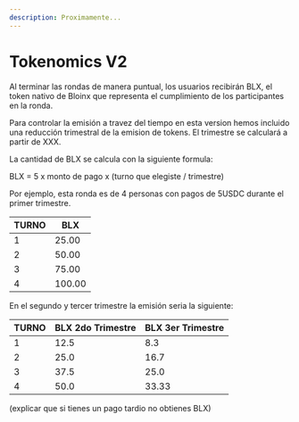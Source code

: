 ```yaml
---
description: Proximamente...
---
```


# Tokenomics V2

Al terminar las rondas de manera puntual, los usuarios recibirán BLX, el token nativo de Bloinx que representa el cumplimiento de los participantes en la ronda.

Para controlar la emisión a travez del tiempo en esta version hemos incluido una reducción trimestral de la emision de tokens. El trimestre se calculará a partir de XXX.

La cantidad de BLX se calcula con la siguiente formula:

&#x20;       BLX = 5 x monto de pago x (turno que elegiste / trimestre)

Por ejemplo, esta ronda es de 4 personas con pagos de 5USDC durante el primer trimestre.

| TURNO | BLX    |
| ----- | ------ |
| 1     | 25.00  |
| 2     | 50.00  |
| 3     | 75.00  |
| 4     | 100.00 |

En el segundo y tercer trimestre la emisión seria la siguiente:

| TURNO | BLX 2do Trimestre | BLX 3er Trimestre |
| ----- | ----------------- | ----------------- |
| 1     | 12.5              | 8.3               |
| 2     | 25.0              | 16.7              |
| 3     | 37.5              | 25.0              |
| 4     | 50.0              | 33.33             |

(explicar que si tienes un pago tardio no obtienes BLX)
